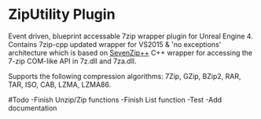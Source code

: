# ZipUtility Plugin
Event driven, blueprint accessable 7zip wrapper plugin for Unreal Engine 4. Contains 7zip-cpp updated wrapper for VS2015 & 'no exceptions' architecture which is based on [SevenZip++](http://bitbucket.org/cmcnab/sevenzip/wiki/Home) C++ wrapper for accessing the 7-zip COM-like API in 7z.dll and 7za.dll.

Supports the following compression algorithms:
7Zip, GZip, BZip2, RAR, TAR, ISO, CAB, LZMA, LZMA86.

#Todo
-Finish Unzip/Zip functions
-Finish List function
-Test
-Add documentation